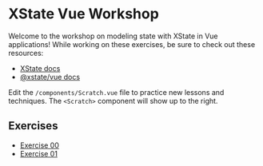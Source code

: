 # XState Vue Workshop

Welcome to the workshop on modeling state with XState in Vue applications! While working on these exercises, be sure to check out these resources:

- [XState docs](https://xstate.js.org/docs/)
- [@xstate/vue docs](https://xstate.js.org/docs/packages/xstate-vue/)

Edit the `/components/Scratch.vue` file to practice new lessons and techniques. The `<Scratch>` component will show up to the right.

## Exercises

- [Exercise 00](./00)
- [Exercise 01](./01)
<!--- [Exercise 02](./02)
- [Exercise 03](./03)
- [Exercise 04](./04)
- [Exercise 05](./05)
- [Exercise 06](./06)
- [Exercise 07](./07)
- [Exercise 08](./08)
- [Complete App](./complete) -->
